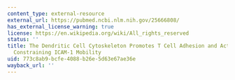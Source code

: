 ```yaml
---
content_type: external-resource
external_url: https://pubmed.ncbi.nlm.nih.gov/25666808/
has_external_license_warning: true
license: https://en.wikipedia.org/wiki/All_rights_reserved
status: ''
title: The Dendritic Cell Cytoskeleton Promotes T Cell Adhesion and Activation by
  Constraining ICAM-1 Mobility
uid: 773c8ab9-bcfe-4088-b26e-5d63e67ae36e
wayback_url: ''
---
```

